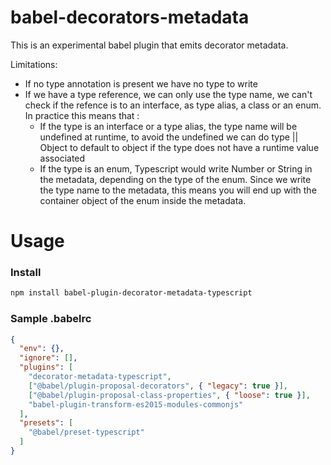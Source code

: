 # babel-decorators-metadata

This is an experimental babel plugin that emits decorator metadata.

Limitations:
* If no type annotation is present we have no type to write
* If we have a type reference, we can only use the type name, we can't check if the refence is to an interface, as type alias, a class or an enum. In practice this means that : 
    * If the type is an interface or a type alias, the type name will be undefined at runtime, to avoid the undefined we can do type || Object to default to object if the type does not have a runtime value associated
    * If the type is an enum, Typescript would write Number or String in the metadata, depending on the type of the enum. Since we write the type name to the metadata, this means you will end up with the container object of the enum inside the metadata. 

# Usage

### Install
```sh
npm install babel-plugin-decorator-metadata-typescript
```

### Sample .babelrc

```json
{
  "env": {},
  "ignore": [],
  "plugins": [
    "decorator-metadata-typescript",
    ["@babel/plugin-proposal-decorators", { "legacy": true }],
    ["@babel/plugin-proposal-class-properties", { "loose": true }],
    "babel-plugin-transform-es2015-modules-commonjs"
  ],
  "presets": [
    "@babel/preset-typescript"
  ]
}
```



